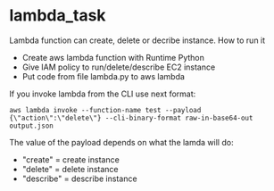 # lambda_task
Lambda function can create, delete or decribe instance.
How to run it
- Create aws lambda function with Runtime Python
- Give IAM policy to run/delete/describe EC2 instance
- Put code from file lambda.py to aws lambda

If you invoke lambda from the CLI use next format:
```
aws lambda invoke --function-name test --payload {\"action\":\"delete\"} --cli-binary-format raw-in-base64-out output.json
```
The value of the payload depends on what the lamda will do:
- "create" = create instance
- "delete" = delete instance
- "describe" = describe instance
